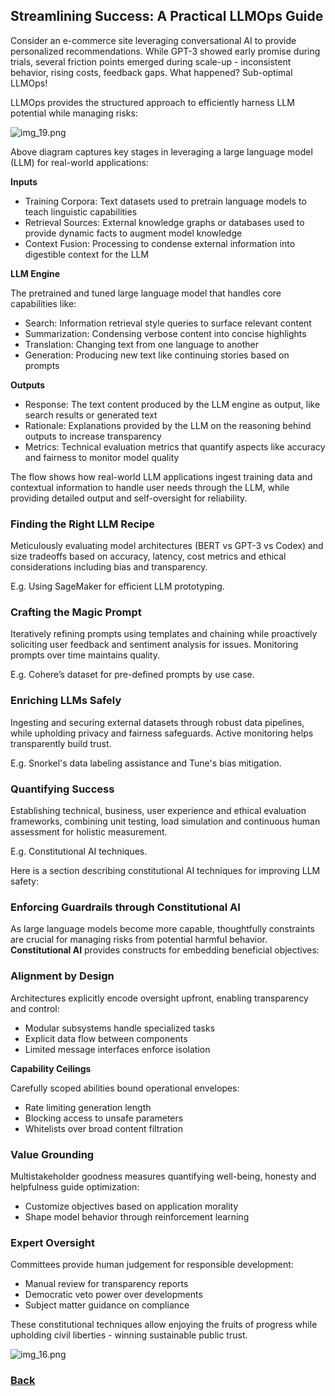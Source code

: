 ## Streamlining Success: A Practical LLMOps Guide

Consider an e-commerce site leveraging conversational AI to provide personalized recommendations. While GPT-3 showed early promise during trials, several friction points emerged during scale-up - inconsistent behavior, rising costs, feedback gaps. What happened? Sub-optimal LLMOps!

LLMOps provides the structured approach to efficiently harness LLM potential while managing risks:

![img_19.png](..%2Fimages%2Fimg_19.png)

Above diagram captures key stages in leveraging a large language model (LLM) for real-world applications:

**Inputs**

- Training Corpora: Text datasets used to pretrain language models to teach linguistic capabilities
- Retrieval Sources: External knowledge graphs or databases used to provide dynamic facts to augment model knowledge
- Context Fusion: Processing to condense external information into digestible context for the LLM

**LLM Engine**

The pretrained and tuned large language model that handles core capabilities like:

- Search: Information retrieval style queries to surface relevant content
- Summarization: Condensing verbose content into concise highlights
- Translation: Changing text from one language to another
- Generation: Producing new text like continuing stories based on prompts

**Outputs**

- Response: The text content produced by the LLM engine as output, like search results or generated text
- Rationale: Explanations provided by the LLM on the reasoning behind outputs to increase transparency
- Metrics: Technical evaluation metrics that quantify aspects like accuracy and fairness to monitor model quality

The flow shows how real-world LLM applications ingest training data and contextual information to handle user needs through the LLM, while providing detailed output and self-oversight for reliability.

### Finding the Right LLM Recipe

Meticulously evaluating model architectures (BERT vs GPT-3 vs Codex) and size tradeoffs based on accuracy, latency, cost metrics and ethical considerations including bias and transparency.

E.g. Using SageMaker for efficient LLM prototyping.

### Crafting the Magic Prompt

Iteratively refining prompts using templates and chaining while proactively soliciting user feedback and sentiment analysis for issues. Monitoring prompts over time maintains quality.

E.g. Cohere’s dataset for pre-defined prompts by use case.

### Enriching LLMs Safely

Ingesting and securing external datasets through robust data pipelines, while upholding privacy and fairness safeguards. Active monitoring helps transparently build trust.

E.g. Snorkel's data labeling assistance and Tune's bias mitigation.

### Quantifying Success

Establishing technical, business, user experience and ethical evaluation frameworks, combining unit testing, load simulation and continuous human assessment for holistic measurement.

E.g. Constitutional AI techniques.

Here is a section describing constitutional AI techniques for improving LLM safety:

### Enforcing Guardrails through Constitutional AI

As large language models become more capable, thoughtfully constraints are crucial for managing risks from potential harmful behavior. **Constitutional AI** provides constructs for embedding beneficial objectives:

### Alignment by Design

Architectures explicitly encode oversight upfront, enabling transparency and control:

- Modular subsystems handle specialized tasks
- Explicit data flow between components
- Limited message interfaces enforce isolation

**Capability Ceilings**

Carefully scoped abilities bound operational envelopes:

- Rate limiting generation length
- Blocking access to unsafe parameters
- Whitelists over broad content filtration

### Value Grounding

Multistakeholder goodness measures quantifying well-being, honesty and helpfulness guide optimization:

- Customize objectives based on application morality
- Shape model behavior through reinforcement learning

### Expert Oversight

Committees provide human judgement for responsible development:

- Manual review for transparency reports
- Democratic veto power over developments
- Subject matter guidance on compliance

These constitutional techniques allow enjoying the fruits of progress while upholding civil liberties - winning sustainable public trust.

![img_16.png](..%2Fimages%2Fimg_16.png)


### [Back](..%2Freadme.md)